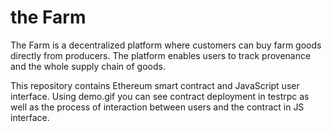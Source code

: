 # the Farm

The Farm is a decentralized platform where customers can buy farm goods directly from producers. The platform enables users to track provenance and the whole supply chain of goods.

This repository contains Ethereum smart contract and JavaScript user interface. Using demo.gif you can see contract deployment in testrpc as well as the process of interaction between users and the contract in JS interface.
